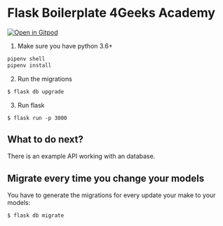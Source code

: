 # Flask Boilerplate 4Geeks Academy

[![Open in Gitpod](https://gitpod.io/button/open-in-gitpod.svg)](https://gitpod.io#https://github.com/4GeeksAcademy/flask-rest-hello.git)

1. Make sure you have python 3.6+
```sh
pipenv shell
pipenv install
```

2. Run the migrations
```sh
$ flask db upgrade
```

3. Run flask
```
$ flask run -p 3000
```

## What to do next?

There is an example API working with an database.

## Migrate every time you change your models

You have to generate the migrations for every update your make to your models:
```
$ flask db migrate
```
